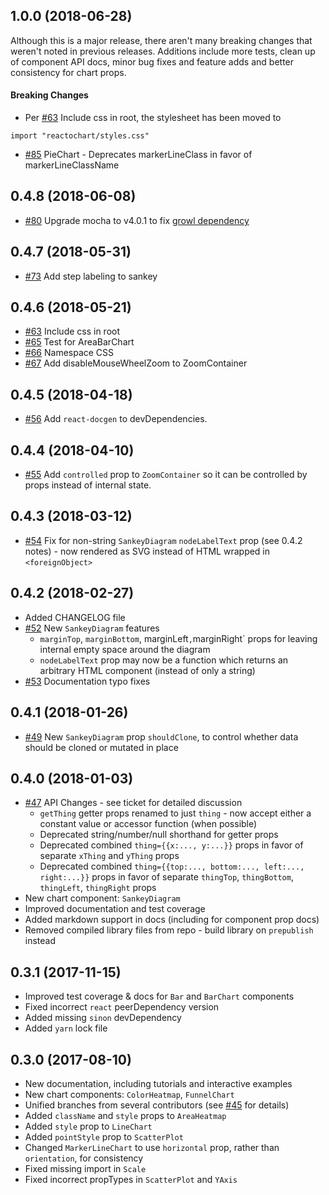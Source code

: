 ## 1.0.0 (2018-06-28)

Although this is a major release, there aren't many breaking changes that weren't noted in previous releases. Additions include more tests, clean up of component API docs, minor bug fixes and feature adds and better consistency for chart props.

#### Breaking Changes

- Per [#63](https://github.com/spotify/reactochart/pull/63) Include css in root, the stylesheet has been moved to


```
import "reactochart/styles.css"
```

- [#85](https://github.com/spotify/reactochart/pull/80) PieChart - Deprecates markerLineClass in favor of markerLineClassName

## 0.4.8 (2018-06-08)

- [#80](https://github.com/spotify/reactochart/pull/80) Upgrade mocha to v4.0.1 to fix [growl dependency](https://github.com/tj/node-growl/pull/68)

## 0.4.7 (2018-05-31)

- [#73](https://github.com/spotify/reactochart/pull/73) Add step labeling to sankey

## 0.4.6 (2018-05-21)

- [#63](https://github.com/spotify/reactochart/pull/63) Include css in root
- [#65](https://github.com/spotify/reactochart/pull/65) Test for AreaBarChart
- [#66](https://github.com/spotify/reactochart/pull/66) Namespace CSS
- [#67](https://github.com/spotify/reactochart/pull/67) Add disableMouseWheelZoom to ZoomContainer

## 0.4.5 (2018-04-18)

- [#56](https://github.com/spotify/reactochart/pull/56) Add `react-docgen` to devDependencies.

## 0.4.4 (2018-04-10)

- [#55](https://github.com/spotify/reactochart/pull/55) Add `controlled` prop to `ZoomContainer` so it can be controlled by props instead of internal state.

## 0.4.3 (2018-03-12)

- [#54](https://github.com/spotify/reactochart/pull/54) Fix for non-string `SankeyDiagram` `nodeLabelText` prop (see 0.4.2 notes) - now rendered as SVG instead of HTML wrapped in `<foreignObject>`

## 0.4.2 (2018-02-27)

- Added CHANGELOG file
- [#52](https://github.com/spotify/reactochart/pull/52) New `SankeyDiagram` features
  - `marginTop`, `marginBottom`, marginLeft`,`marginRight` props for leaving internal empty space around the diagram
  - `nodeLabelText` prop may now be a function which returns an arbitrary HTML component (instead of only a string)
- [#53](https://github.com/spotify/reactochart/pull/53) Documentation typo fixes

## 0.4.1 (2018-01-26)

- [#49](https://github.com/spotify/reactochart/pull/49) New `SankeyDiagram` prop `shouldClone`, to control whether data should be cloned or mutated in place

## 0.4.0 (2018-01-03)

- [#47](https://github.com/spotify/reactochart/issues/47) API Changes - see ticket for detailed discussion
  - `getThing` getter props renamed to just `thing` - now accept either a constant value or accessor function (when possible)
  - Deprecated string/number/null shorthand for getter props
  - Deprecated combined `thing={{x:..., y:...}}` props in favor of separate `xThing` and `yThing` props
  - Deprecated combined `thing={{top:..., bottom:..., left:..., right:...}}` props in favor of separate `thingTop`, `thingBottom`, `thingLeft`, `thingRight` props
- New chart component: `SankeyDiagram`
- Improved documentation and test coverage
- Added markdown support in docs (including for component prop docs)
- Removed compiled library files from repo - build library on `prepublish` instead

## 0.3.1 (2017-11-15)

- Improved test coverage & docs for `Bar` and `BarChart` components
- Fixed incorrect `react` peerDependency version
- Added missing `sinon` devDependency
- Added `yarn` lock file

## 0.3.0 (2017-08-10)

- New documentation, including tutorials and interactive examples
- New chart components: `ColorHeatmap`, `FunnelChart`
- Unified branches from several contributors (see [#45](https://github.com/spotify/reactochart/pull/45) for details)
- Added `className` and `style` props to `AreaHeatmap`
- Added `style` prop to `LineChart`
- Added `pointStyle` prop to `ScatterPlot`
- Changed `MarkerLineChart` to use `horizontal` prop, rather than `orientation`, for consistency
- Fixed missing import in `Scale`
- Fixed incorrect propTypes in `ScatterPlot` and `YAxis`
